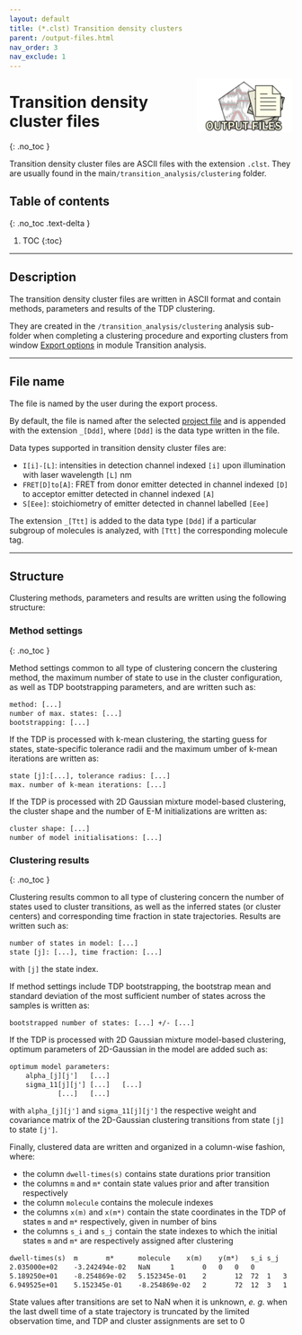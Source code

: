 ```yaml
---
layout: default
title: (*.clst) Transition density clusters
parent: /output-files.html
nav_order: 3
nav_exclude: 1
---
```


<img src="../assets/images/logos/logo-output-files_400px.png" width="170" style="float:right; margin-left: 15px;"/>

# Transition density cluster files
{: .no_toc }

Transition density cluster files are ASCII files with the extension `.clst`. They are usually found in the main`/transition_analysis/clustering` folder.

## Table of contents
{: .no_toc .text-delta }

1. TOC
{:toc}


---

## Description

The transition density cluster files are written in ASCII format and contain methods, parameters and results of the TDP clustering.

They are created in the `/transition_analysis/clustering` analysis sub-folder when completing a clustering procedure and exporting clusters from window 
[Export options](../transition-analysis/functionalities/set-export-options.html) in module Transition analysis.


---

## File name

The file is named by the user during the export process.

By default, the file is named after the selected <u>project file</u> and is appended with the extension `_[Ddd]`, where `[Ddd]` is the data type written in the file.

Data types supported in transition density cluster files are:
* `I[i]-[L]`: intensities in detection channel indexed `[i]` upon illumination with laser wavelength `[L]` nm
* `FRET[D]to[A]`: FRET from donor emitter detected in channel indexed `[D]` to acceptor emitter detected in channel indexed `[A]`
* `S[Eee]`: stoichiometry of emitter detected in channel labelled `[Eee]`

The extension `_[Ttt]` is added to the data type `[Ddd]` if a particular subgroup of molecules is analyzed, with `[Ttt]` the corresponding molecule tag.


---

## Structure

Clustering methods, parameters and results are written using the following structure:

### Method settings
{: .no_toc }

Method settings common to all type of clustering concern the clustering method, the maximum number of state to use in the cluster configuration, as well as TDP bootstrapping parameters, and are written such as:

```
method: [...]
number of max. states: [...]
bootstrapping: [...]
```

If the TDP is processed with k-mean clustering, the starting guess for states, state-specific tolerance radii and the maximum umber of k-mean iterations are written as:

```
state [j]:[...], tolerance radius: [...]
max. number of k-mean iterations: [...]
```

If the TDP is processed with 2D Gaussian mixture model-based clustering, the cluster shape and the number of E-M initializations are written as:

```
cluster shape: [...]
number of model initialisations: [...]
```

### Clustering results
{: .no_toc }

Clustering results common to all type of clustering concern the number of states used to cluster transitions, as well as the inferred states (or cluster centers) and corresponding time fraction in state trajectories.
Results are written such as:

```
number of states in model: [...]
state [j]: [...], time fraction: [...]
```
with `[j]` the state index.

If method settings include TDP bootstrapping, the bootstrap mean and standard deviation of the most sufficient number of states across the samples is written as:

```
bootstrapped number of states: [...] +/- [...]
```

If the TDP is processed with 2D Gaussian mixture model-based clustering, optimum parameters of 2D-Gaussian in the model are added such as:

```
optimum model parameters:
	alpha_[j][j']	[...]
	sigma_11[j][j']	[...]	[...]
			[...]	[...]
```

with `alpha_[j][j']` and `sigma_11[j][j']` the respective weight and covariance matrix of the 2D-Gaussian clustering transitions from state `[j]` to state `[j']`.

Finally, clustered data are written and organized in a column-wise fashion, where:
* the column `dwell-times(s)` contains state durations prior transition
* the columns `m` and `m*` contain state values prior and after transition respectively
* the column `molecule` contains the molecule indexes
* the columns `x(m)` and `x(m*)` contain the state coordinates in the TDP of states `m` and `m*` respectively, given in number of bins
* the columns `s_i` and `s_j` contain the state indexes to which the initial states `m` and `m*` are respectively assigned after clustering

```
dwell-times(s)	m		m*		molecule	x(m)	y(m*)	s_i	s_j
2.035000e+02	-3.242494e-02	NaN		1		0	0	0	0
5.189250e+01	-8.254869e-02	5.152345e-01	2		12	72	1	3
6.949525e+01	5.152345e-01	-8.254869e-02	2		72	12	3	1
```

State values after transitions are set to NaN when it is unknown, *e. g.* when the last dwell time of a state trajectory is truncated by the limited observation time, and TDP and cluster assignments are set to 0
